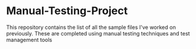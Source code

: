 # Manual-Testing-Project
This repository contains the list of all the sample files I've worked on previously. These are completed using manual testing techniques and test management tools
